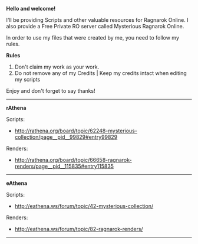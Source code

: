 **Hello and welcome!**

I'll be providing Scripts and other valuable resources for Ragnarok Online. I also provide a Free Private RO server called Mysterious Ragnarok Online.

In order to use my files that were created by me, you need to follow my rules.

**Rules**
  1. Don't claim my work as your work.
  1. Do not remove any of my Credits | Keep my credits intact when editing my scripts

Enjoy and don't forget to say thanks!

---


**rAthena**

Scripts:
  * http://rathena.org/board/topic/62248-mysterious-collection/page__pid__99829#entry99829

Renders:
  * http://rathena.org/board/topic/66658-ragnarok-renders/page__pid__115835#entry115835


---

**eAthena**

Scripts:
  * http://eathena.ws/forum/topic/42-mysterious-collection/

Renders:
  * http://eathena.ws/forum/topic/82-ragnarok-renders/

---
